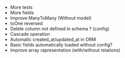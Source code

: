 - More tests
- More fields
- Improve ManyToMany (Without model)
- toOne reversed
- Delete column not defined in schema ? (config)
- Cascade operation
- Automatic created_at/updated_at in ORM
- Basic fields automatically loaded without config?
- Improve array rapresentation (with/without relations)